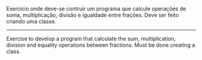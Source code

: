 Exercício onde deve-se contruir um programa que calcule operações de soma, multiplicação, divisão
e igualdade entre frações.
Deve ser feito criando uma classe.

-----

Exercise to develop a program that calculate the sum, multiplication, division and equality operations
between fractions.
Must be done creating a class.
